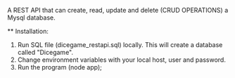 A REST API that can create, read, update and delete (CRUD OPERATIONS) a Mysql database.

** Installation:
1. Run SQL file (dicegame_restapi.sql) locally. This will create a database called "Dicegame".
2. Change environment variables with your local host, user and password.
3. Run the program (node app);


